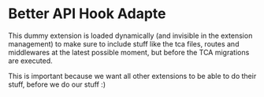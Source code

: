 # Better API Hook Adapte
This dummy extension is loaded dynamically (and invisible in the extension management) to make sure to include stuff like the tca files, routes and middlewares at the latest possible moment, but before the TCA migrations are executed.

This is important because we want all other extensions to be able to do their stuff, before we do our stuff :)